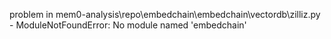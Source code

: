 problem in mem0-analysis\repo\embedchain\embedchain\vectordb\zilliz.py - ModuleNotFoundError: No module named 'embedchain'

